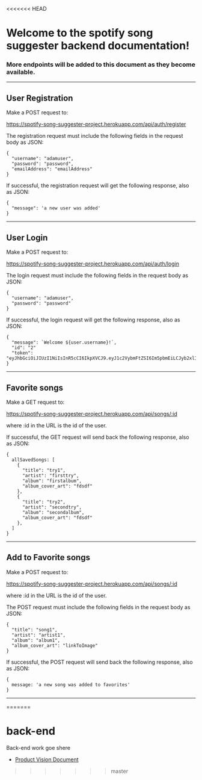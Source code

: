 <<<<<<< HEAD
# Welcome to the spotify song suggester backend documentation!

### More endpoints will be added to this document as they become available.

---

## User Registration

Make a POST request to:

https://spotify-song-suggester-project.herokuapp.com/api/auth/register

The registration request must include the following fields in the request body as JSON:

```
{
  "username": "adamuser",
  "password": "password",
  "emailAddress": "emailAddress"
}
```

If successful, the registration request will get the following response, also as JSON:

```
{
  "message": 'a new user was added'
}
```

---

## User Login

Make a POST request to:

https://spotify-song-suggester-project.herokuapp.com/api/auth/login

The login request must include the following fields in the request body as JSON:

```
{
  "username": "adamuser",
  "password": "password"
}
```

If successful, the login request will get the following response, also as JSON:

```
{
  "message": `Welcome ${user.username}!`,
  "id": "2"
  "token": "eyJhbGciOiJIUzI1NiIsInR5cCI6IkpXVCJ9.eyJ1c2VybmFtZSI6Im5pbmEiLCJyb2xlIjoidXNlciIsImlhdCI6MTU4MzE2Nzg4NywiZXhwIjoxNTgzMjU0Mjg3fQ.v6rRltdEr30KAzXbpPkVv1DFXa7t5lBRXRquHMvzmic"
}
```

---

## Favorite songs

Make a GET request to:

https://spotify-song-suggester-project.herokuapp.com/api/songs/:id

where :id in the URL is the id of the user.

If successful, the GET request will send back the following response, also as JSON:

```
{
  allSavedSongs: [
    {
      "title": "try1",
      "artist": "firsttry",
      "album": "firstalbum",
      "album_cover_art": "fdsdf"
    },
    {
      "title": "try2",
      "artist": "secondtry",
      "album": "secondalbum",
      "album_cover_art": "fdsdf"
    },
  ]
}
```

---

## Add to Favorite songs

Make a POST request to:

https://spotify-song-suggester-project.herokuapp.com/api/songs/:id

where :id in the URL is the id of the user.

The POST request must include the following fields in the request body as JSON:

```
{
  "title": "song1",
  "artist": "artist1",
  "album": "album1",
  "album_cover_art": "linkToImage"
}
```

If successful, the POST request will send back the following response, also as JSON:

```
{
  message: 'a new song was added to favorites'
}
```

---

=======
# back-end
Back-end work goe shere

 - [Product Vision Document](https://www.notion.so/nburkhal/Product-Vision-Document-for-Spotify-App-7dfcfe55daea496f804b47f2cac62174)
>>>>>>> master
